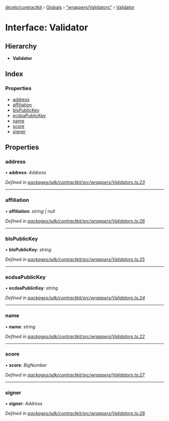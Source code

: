 [@celo/contractkit](../README.md) › [Globals](../globals.md) › ["wrappers/Validators"](../modules/_wrappers_validators_.md) › [Validator](_wrappers_validators_.validator.md)

# Interface: Validator

## Hierarchy

* **Validator**

## Index

### Properties

* [address](_wrappers_validators_.validator.md#address)
* [affiliation](_wrappers_validators_.validator.md#affiliation)
* [blsPublicKey](_wrappers_validators_.validator.md#blspublickey)
* [ecdsaPublicKey](_wrappers_validators_.validator.md#ecdsapublickey)
* [name](_wrappers_validators_.validator.md#name)
* [score](_wrappers_validators_.validator.md#score)
* [signer](_wrappers_validators_.validator.md#signer)

## Properties

###  address

• **address**: *Address*

*Defined in [packages/sdk/contractkit/src/wrappers/Validators.ts:23](https://github.com/celo-org/celo-monorepo/blob/master/packages/sdk/contractkit/src/wrappers/Validators.ts#L23)*

___

###  affiliation

• **affiliation**: *string | null*

*Defined in [packages/sdk/contractkit/src/wrappers/Validators.ts:26](https://github.com/celo-org/celo-monorepo/blob/master/packages/sdk/contractkit/src/wrappers/Validators.ts#L26)*

___

###  blsPublicKey

• **blsPublicKey**: *string*

*Defined in [packages/sdk/contractkit/src/wrappers/Validators.ts:25](https://github.com/celo-org/celo-monorepo/blob/master/packages/sdk/contractkit/src/wrappers/Validators.ts#L25)*

___

###  ecdsaPublicKey

• **ecdsaPublicKey**: *string*

*Defined in [packages/sdk/contractkit/src/wrappers/Validators.ts:24](https://github.com/celo-org/celo-monorepo/blob/master/packages/sdk/contractkit/src/wrappers/Validators.ts#L24)*

___

###  name

• **name**: *string*

*Defined in [packages/sdk/contractkit/src/wrappers/Validators.ts:22](https://github.com/celo-org/celo-monorepo/blob/master/packages/sdk/contractkit/src/wrappers/Validators.ts#L22)*

___

###  score

• **score**: *BigNumber*

*Defined in [packages/sdk/contractkit/src/wrappers/Validators.ts:27](https://github.com/celo-org/celo-monorepo/blob/master/packages/sdk/contractkit/src/wrappers/Validators.ts#L27)*

___

###  signer

• **signer**: *Address*

*Defined in [packages/sdk/contractkit/src/wrappers/Validators.ts:28](https://github.com/celo-org/celo-monorepo/blob/master/packages/sdk/contractkit/src/wrappers/Validators.ts#L28)*
